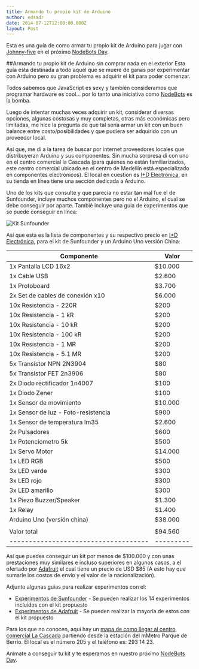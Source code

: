 ```yaml
---
title: Armando tu propio kit de Arduino
author: edsadr
date: 2014-07-12T12:00:00.000Z
layout: Post
---
```

Esta es una guía de como armar tu propio kit de Arduino para jugar con [Johnny-five](https://github.com/rwaldron/johnny-five) en el próximo [NodeBots Day](https://ti.to/medellinjs/NodeBotsDay-2014-1).
<!-- more -->
##Armando tu propio kit de Arduino sin comprar nada en el exterior
Esta guía esta destinada a todo aquel que se muere de ganas por experimentar con Arduino pero su gran problema es adquirir el kit para poder comenzar.

Todos sabemos que JavaScript es sexy y también consideramos que programar hardware es cool... por lo tanto una iniciativa como [NodeBots](http://NodeBots.io/) es la bomba.

Luego de intentar muchas veces adquirir un kit, considerar diversas opciones, algunas costosas y muy completas, otras más económicas pero limitadas, me hice la pregunta de que tal sería armar un kit con un buen balance entre costo/posibilidades y que pudiera ser adquirido con un proveedor local.

Así que, me di a la tarea de buscar por internet proveedores locales que distribuyeran Arduino y sus componentes. Sin mucha sorpresa di con uno en el centro comercial la Cascada (para quienes no están familiarizados, este centro comercial ubicado en el centro de Medellín está especializado en componentes electrónicos). El local en cuestion es [I+D Electrónica](http://www.didacticaselectronicas.com/), en su tienda en línea tiene una sección dedicada a Arduino.

Uno de los kits que consulte y que parecia no estar tan mal fue el de Sunfounder, incluye muchos componentes pero no el Arduino, el cual se debe conseguir por aparte. Tambié incluye una guia de experimentos  que se puede conseguir en línea:

![Kit Sunfounder](https://dl.dropboxusercontent.com/u/212845/kit%20arduino/kit-completo.jpg "Kit Sunfounder")

Así que esta es la lista de componentes y su respectivo precio en [I+D Electrónica](http://www.didacticaselectronicas.com/), para el kit de Sunfounder y un Arduino Uno versión China:

| Componente 			             | Valor   |
|------------------------------------|---------|
| 1x Pantalla LCD 16x2               | $10.000 |
| 1x Cable USB                       | $2.600  |
| 1x Protoboard                      | $3.700  |
| 2x Set de cables de conexión x10   | $6.000  |
| 10x Resistencia - 220R             | $200    |
| 10x Resistencia - 1 kR             | $200    |
| 10x Resistencia - 10 kR            | $200    |
| 10x Resistencia - 100 kR           | $200    |
| 10x Resistencia - 1 MR             | $200    |
| 10x Resistencia - 5.1 MR           | $200    |
| 5x Transistor NPN 2N3904           | $80     |
| 5x Transistor FET 2n3906           | $80     |
| 2x Diodo rectificador 1n4007       | $100    |
| 1x Diodo Zener                     | $100    |
| 1x Sensor de movimiento            | $10.000 |
| 1x Sensor de luz - Foto-resistencia| $900    |
| 1x Sensor de temperatura lm35      | $2.600  |
| 2x Pulsadores                      | $600    |
| 1x Potenciometro 5k                | $500    |
| 1x Servo Motor                     | $14.000 |
| 1x LED RGB                         | $500    |
| 3x LED verde                       | $300    |
| 3x LED rojo                        | $300    |
| 3x LED amarillo                    | $300    |
| 1x Piezo Buzzer/Speaker            | $1.300  |
| 1x Relay                           | $1.400  |
| Arduino Uno (versión china)        | $38.000 |
|                                    |         |
| Valor total                        | $94.560 |
|------------------------------------|---------|

Así que puedes conseguir un kit por menos de $100.000 y con unas prestaciones muy similares e incluso superiores en algunos casos, a el ofertado por [Adafruit](http://www.adafruit.com/products/170) el cual tiene un precio de USD $85 (A esto hay que sumarle los costos de envío y el valor de la nacionalización).

Adjunto algunas guias para realizar experimentos con el:

* [Experimentos de Sunfounder](https://app.box.com/s/pzwm6cqn8qj4j8utwbxf) - Se pueden realizar los 14 experimentos incluidos con el kit propuesto
* [Experimentos de Adafruit](http://ardx.org/src/guide/2/ARDX-EG-ADAF-WEB.pdf) - Se pueden realizar la mayoría de estos con el kit propuesto


Para los que no conocen, aquí hay un [mapa de como llegar al centro comercial La Cascada](https://www.google.com/maps/dir/Parque+Berrio,+Esquina+Calle+49,+Carrera+50,+Medell%C3%ADn,+Antioquia,+Colombia/Centro+Comercial+la+Cascada,+Carrera+53+%23+50+51,+Medell%C3%ADn,+Antioquia,+Colombia/@6.2503943,-75.5696114,275m/data=!3m2!1e3!4b1!4m13!4m12!1m5!1m1!1s0x8e4428f8d37f5941:0xe1003a1be9d3b145!2m2!1d-75.568178!2d6.249999!1m5!1m1!1s0x8e4428fee216a24b:0x52f5043a82d8b0f7!2m2!1d-75.570381!2d6.251202) partiendo desde la estación del mMetro Parque de Berrio. El local es el número 205 y el teléfono es: 293 14 23.

Animate a conseguir tu kit y te esperamos en nuestro próximo [NodeBots Day](https://ti.to/medellinjs/NodeBotsDay-2014-1).
